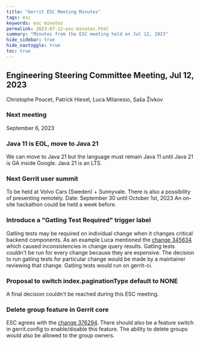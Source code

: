 ```yaml
---
title: "Gerrit ESC Meeting Minutes"
tags: esc
keywords: esc minutes
permalink: 2023-07-12-esc-minutes.html
summary: "Minutes from the ESC meeting held on Jul 12, 2023"
hide_sidebar: true
hide_navtoggle: true
toc: true
---
```


## Engineering Steering Committee Meeting, Jul 12, 2023

Christophe Poucet, Patrick Hiesel, Luca Milanesio, Saša Živkov

### Next meeting

September 6, 2023

### Java 11 is EOL, move to Java 21

We can move to Java 21 but the language must remain Java 11 until Java 21 is GA inside Google.
Java 21 is an LTS.

### Next Gerrit user summit

To be held at Volvo Cars (Sweden) + Sunnyvale. There is also a possibility of presenting remotely.
Date: September 30 until October 1st, 2023
An on-site hackathon could be held a week before.

### Introduce a "Gatling Test Required" trigger label

Gatling tests may be required on individual change when it changes critical backend components.
As an example Luca mentioned the
[change 345634](https://gerrit-review.googlesource.com/c/gerrit/+/345634)
which caused inconsistencies in change query results. Gatling tests couldn't be run for every
change because they are expensive. The decision to run gatling tests for particular change would be
made by a maintainer reviewing that change. Gatling tests would run on gerrit-ci.

### Proposal to switch index.paginationType default to NONE

A final decision couldn't be reached during this ESC meeting.

### Delete group feature in Gerrit core

ESC agrees with the
[change 376294](https://gerrit-review.googlesource.com/c/gerrit/+/376294).
There should also be a feature switch in gerrit.config to enable/disable this feature. The ability
to delete groups would also be allowed to the group owners.
